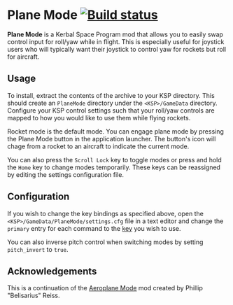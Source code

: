 # Plane Mode [![Build status][build-badge]][build]

**Plane Mode** is a Kerbal Space Program mod that allows you to easily swap control input for roll/yaw while in
flight. This is especially useful for joystick users who will typically want their joystick to control yaw for rockets
but roll for aircraft.

## Usage

To install, extract the contents of the archive to your KSP directory. This should create an `PlaneMode` directory
under the `<KSP>/GameData` directory. Configure your KSP control settings such that your roll/yaw controls are mapped
to how you would like to use them while flying rockets.

Rocket mode is the default mode. You can engage plane mode by pressing the Plane Mode button in the application
launcher. The button's icon will chage from a rocket to an aircraft to indicate the current mode.

You can also press the `Scroll Lock` key to toggle modes or press and hold the `Home` key to change
modes temporarily. These keys can be reassigned by editing the settings configuration file.

## Configuration

If you wish to change the key bindings as specified above, open the `<KSP>/GameData/PlaneMode/settings.cfg` file in a
text editor and change the `primary` entry for each command to the
[key](http://docs.unity3d.com/ScriptReference/KeyCode.html) you wish to use.

You can also inverse pitch control when switching modes by setting `pitch_invert` to `true`.

## Acknowledgements

This is a continuation of the [Aeroplane Mode](http://forum.kerbalspaceprogram.com/threads/90034) mod created by
Phillip "Belisarius" Reiss.

[build]: https://ci.appveyor.com/project/Apokee/airplanemode
[build-badge]: https://ci.appveyor.com/api/projects/status/aerx2jybcsgbc1jl/branch/develop
